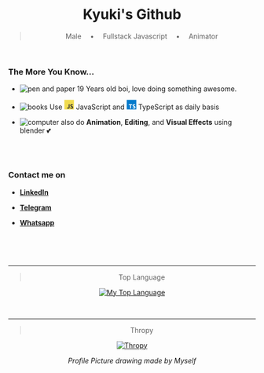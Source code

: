 <!-- <img align="center" src="https://raw.githubusercontent.com/QkieMauln/QkieMauln/main/banner.png"/> -->

<div align="center">
  
# Kyuki's Github

>  Male  •  Fullstack Javascript  •  Animator
  
</div>
<br/>

### The More You Know...


- <img src="https://twemoji.maxcdn.com/v/13.1.0/svg/1f4dd.svg" alt="pen and paper" width="20" height="20"/> 19 Years old boi, love doing something awesome.


- <img src="https://twemoji.maxcdn.com/v/13.1.0/svg/1f4da.svg" alt="books" width="20" height="20"/> Use <img src="https://raw.githubusercontent.com/devicons/devicon/master/icons/javascript/javascript-original.svg" alt="javascript" width="20" height="20"/> JavaScript and <img src="https://raw.githubusercontent.com/devicons/devicon/master/icons/typescript/typescript-original.svg" alt="typescript" width="20" height="20"/> TypeScript as daily basis


- <img src="https://twemoji.maxcdn.com/v/13.1.0/svg/1f5a5.svg" alt="computer" width="20" height="20"/> also do **Animation**, **Editing**, and **Visual Effects** using blender 💕

<br/>
<br/>

<!-- |-|F|E|D|C|B|A|
|-|-|-|-|-|-|-|
|**Front-End**|||||❌||
|**Back-End**||||❌|||
|**VFX**|||||❌||
|**Modeling**||❌|||||
|**Animating**||||❌|||
|**Compositing**|||||❌|| -->

### Contact me on
- **[LinkedIn](/)**


- **[Telegram](/)** 


- **[Whatsapp](/)**

<br/>
<br/>
<br/>

<div align="center">

  ---

> Top Language
  
  
[![My Top Language](https://github-readme-stats.vercel.app/api/top-langs/?username=kyuiki&theme=tokyonight&layout=compact&langs_count=8)](.)
  
  
<br/>
  
---
  
> Thropy
  
[![Thropy](https://github-profile-trophy.vercel.app/?username=kyuiki&row=2&column=3&theme=tokyonight&no-frame=true&margin-w=10&margin-h=10)](.)
  
*Profile Picture drawing made by Myself*

</div>
<!--
**QkieMauln/QkieMauln** is a ✨ _special_ ✨ repository because its `README.md` (this file) appears on your GitHub profile.

Here are some ideas to get you started:

- 🔭 I’m currently working on ...
- 🌱 I’m currently learning ...
- 👯 I’m looking to collaborate on ...
- 🤔 I’m looking for help with ...
- 💬 Ask me about ...
- 📫 How to reach me: ...
- 😄 Pronouns: ...
- ⚡ Fun fact: ...
-->
